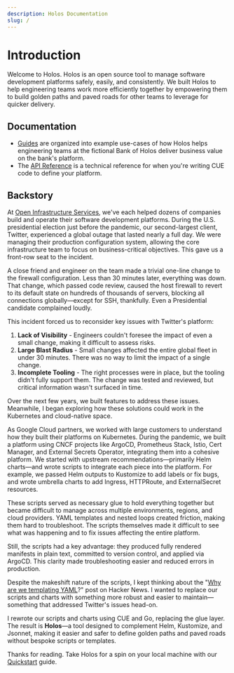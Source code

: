 ```yaml
---
description: Holos Documentation
slug: /
---
```


# Introduction

Welcome to Holos.  Holos is an open source tool to manage software development
platforms safely, easily, and consistently.  We built Holos to help engineering
teams work more efficiently together by empowering them to build golden paths
and paved roads for other teams to leverage for quicker delivery.

## Documentation

- [Guides] are organized into example use-cases of how Holos helps engineering
teams at the fictional Bank of Holos deliver business value on the bank's
platform.
- The [API Reference] is a technical reference for when you're writing CUE code to define your platform.

## Backstory

At [Open Infrastructure Services], we've each helped dozens of companies build and operate their software development platforms. During the U.S. presidential election just before the pandemic, our second-largest client, Twitter, experienced a global outage that lasted nearly a full day. We were managing their production configuration system, allowing the core infrastructure team to focus on business-critical objectives. This gave us a front-row seat to the incident.

A close friend and engineer on the team made a trivial one-line change to the firewall configuration. Less than 30 minutes later, everything was down. That change, which passed code review, caused the host firewall to revert to its default state on hundreds of thousands of servers, blocking all connections globally—except for SSH, thankfully. Even a Presidential candidate complained loudly.

This incident forced us to reconsider key issues with Twitter's platform:

1. **Lack of Visibility** - Engineers couldn't foresee the impact of even a small change, making it difficult to assess risks.
2. **Large Blast Radius** - Small changes affected the entire global fleet in under 30 minutes. There was no way to limit the impact of a single change.
3. **Incomplete Tooling** - The right processes were in place, but the tooling didn't fully support them. The change was tested and reviewed, but critical information wasn't surfaced in time.

Over the next few years, we built features to address these issues. Meanwhile, I began exploring how these solutions could work in the Kubernetes and cloud-native space.

As Google Cloud partners, we worked with large customers to understand how they built their platforms on Kubernetes. During the pandemic, we built a platform using CNCF projects like ArgoCD, Prometheus Stack, Istio, Cert Manager, and External Secrets Operator, integrating them into a cohesive platform. We started with upstream recommendations—primarily Helm charts—and wrote scripts to integrate each piece into the platform. For example, we passed Helm outputs to Kustomize to add labels or fix bugs, and wrote umbrella charts to add Ingress, HTTPRoute, and ExternalSecret resources.

These scripts served as necessary glue to hold everything together but became difficult to manage across multiple environments, regions, and cloud providers. YAML templates and nested loops created friction, making them hard to troubleshoot. The scripts themselves made it difficult to see what was happening and to fix issues affecting the entire platform.

Still, the scripts had a key advantage: they produced fully rendered manifests in plain text, committed to version control, and applied via ArgoCD. This clarity made troubleshooting easier and reduced errors in production.

Despite the makeshift nature of the scripts, I kept thinking about the "[Why are we templating YAML]?" post on Hacker News. I wanted to replace our scripts and charts with something more robust and easier to maintain—something that addressed Twitter's issues head-on.

I rewrote our scripts and charts using CUE and Go, replacing the glue layer. The result is **Holos**—a tool designed to complement Helm, Kustomize, and Jsonnet, making it easier and safer to define golden paths and paved roads without bespoke scripts or templates.

Thanks for reading. Take Holos for a spin on your local machine with our [Quickstart] guide.

[Guides]: ./guides.md
[API Reference]: ./api.md
[Quickstart]: ./guides/quickstart.mdx
[CUE]: https://cuelang.org/
[Author API]: ./api/author.md
[Core API]: ./api/core.md
[Open Infrastructure Services]: https://openinfrastructure.co/
[Why are we templating YAML]: https://hn.algolia.com/?dateRange=all&page=0&prefix=false&query=https%3A%2F%2Fleebriggs.co.uk%2Fblog%2F2019%2F02%2F07%2Fwhy-are-we-templating-yaml&sort=byDate&type=story
